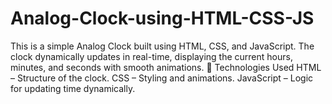 # Analog-Clock-using-HTML-CSS-JS
This is a simple Analog Clock built using HTML, CSS, and JavaScript. The clock dynamically updates in real-time, displaying the current hours, minutes, and seconds with smooth animations. 🚀 Technologies Used HTML – Structure of the clock. CSS – Styling and animations. JavaScript – Logic for updating time dynamically.
